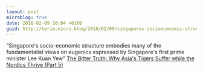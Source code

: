 ```yaml
---
layout: post
microblog: true
date: 2018-02-09 16:04 +0100
guid: http://kerim.micro.blog/2018/02/09/singapores-socioeconomic-structure.html
---
```

“Singapore's socio-economic structure embodies many of the fundamentalist views on eugenics expressed by Singapore's first prime minister Lee Kuan Yew” [The Bitter Truth: Why Asia's Tigers Suffer while the Nordics Thrive (Part 5)](https://international.thenewslens.com/article/89516)
